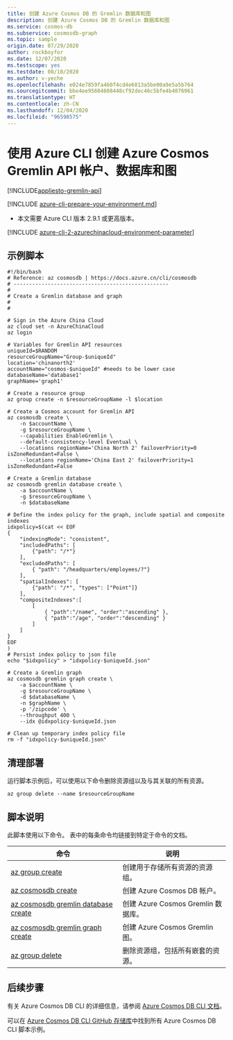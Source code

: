 ```yaml
---
title: 创建 Azure Cosmos DB 的 Gremlin 数据库和图
description: 创建 Azure Cosmos DB 的 Gremlin 数据库和图
ms.service: cosmos-db
ms.subservice: cosmosdb-graph
ms.topic: sample
origin.date: 07/29/2020
author: rockboyfor
ms.date: 12/07/2020
ms.testscope: yes
ms.testdate: 08/10/2020
ms.author: v-yeche
ms.openlocfilehash: e024e7859fa460f4cd4e6813a5be00a9e5a5b764
ms.sourcegitcommit: bbe4ee95604608448cf92dec46c5bfe4b4076961
ms.translationtype: HT
ms.contentlocale: zh-CN
ms.lasthandoff: 12/04/2020
ms.locfileid: "96598575"
---
```

<!--Verify successfully-->
# <a name="create-an-azure-cosmos-gremlin-api-account-database-and-graph-using-azure-cli"></a>使用 Azure CLI 创建 Azure Cosmos Gremlin API 帐户、数据库和图
[!INCLUDE[appliesto-gremlin-api](../../../includes/appliesto-gremlin-api.md)]

[!INCLUDE [azure-cli-prepare-your-environment.md](../../../../../includes/azure-cli-prepare-your-environment.md)]

- 本文需要 Azure CLI 版本 2.9.1 或更高版本。

[!INCLUDE [azure-cli-2-azurechinacloud-environment-parameter](../../../../../includes/azure-cli-2-azurechinacloud-environment-parameter.md)]

## <a name="sample-script"></a>示例脚本

```azurecli
#!/bin/bash
# Reference: az cosmosdb | https://docs.azure.cn/cli/cosmosdb
# --------------------------------------------------
#
# Create a Gremlin database and graph
#
#

# Sign in the Azure China Cloud
az cloud set -n AzureChinaCloud
az login

# Variables for Gremlin API resources
uniqueId=$RANDOM
resourceGroupName="Group-$uniqueId"
location='chinanorth2'
accountName="cosmos-$uniqueId" #needs to be lower case
databaseName='database1'
graphName='graph1'

# Create a resource group
az group create -n $resourceGroupName -l $location

# Create a Cosmos account for Gremlin API
az cosmosdb create \
    -n $accountName \
    -g $resourceGroupName \
    --capabilities EnableGremlin \
    --default-consistency-level Eventual \
    --locations regionName='China North 2' failoverPriority=0 isZoneRedundant=False \
    --locations regionName='China East 2' failoverPriority=1 isZoneRedundant=False

# Create a Gremlin database
az cosmosdb gremlin database create \
    -a $accountName \
    -g $resourceGroupName \
    -n $databaseName

# Define the index policy for the graph, include spatial and composite indexes
idxpolicy=$(cat << EOF 
{
    "indexingMode": "consistent", 
    "includedPaths": [
        {"path": "/*"}
    ],
    "excludedPaths": [
        { "path": "/headquarters/employees/?"}
    ],
    "spatialIndexes": [
        {"path": "/*", "types": ["Point"]}
    ],
    "compositeIndexes":[
        [
            { "path":"/name", "order":"ascending" },
            { "path":"/age", "order":"descending" }
        ]
    ]
}
EOF
)
# Persist index policy to json file
echo "$idxpolicy" > "idxpolicy-$uniqueId.json"

# Create a Gremlin graph
az cosmosdb gremlin graph create \
    -a $accountName \
    -g $resourceGroupName \
    -d $databaseName \
    -n $graphName \
    -p '/zipcode' \
    --throughput 400 \
    --idx @idxpolicy-$uniqueId.json

# Clean up temporary index policy file
rm -f "idxpolicy-$uniqueId.json"

```

## <a name="clean-up-deployment"></a>清理部署

运行脚本示例后，可以使用以下命令删除资源组以及与其关联的所有资源。

```azurecli
az group delete --name $resourceGroupName
```

## <a name="script-explanation"></a>脚本说明

此脚本使用以下命令。 表中的每条命令均链接到特定于命令的文档。

| 命令 | 说明 |
|---|---|
| [az group create](https://docs.azure.cn/cli/group#az_group_create) | 创建用于存储所有资源的资源组。 |
| [az cosmosdb create](https://docs.azure.cn/cli/cosmosdb#az_cosmosdb_create) | 创建 Azure Cosmos DB 帐户。 |
| [az cosmosdb gremlin database create](https://docs.azure.cn/cli/cosmosdb/gremlin/database#az_cosmosdb_gremlin_database_create) | 创建 Azure Cosmos Gremlin 数据库。 |
| [az cosmosdb gremlin graph create](https://docs.azure.cn/cli/cosmosdb/gremlin/graph#az_cosmosdb_gremlin_graph_create) | 创建 Azure Cosmos Gremlin 图。 |
| [az group delete](https://docs.azure.cn/cli/group#az_group_delete) | 删除资源组，包括所有嵌套的资源。 |

## <a name="next-steps"></a>后续步骤

有关 Azure Cosmos DB CLI 的详细信息，请参阅 [Azure Cosmos DB CLI 文档](https://docs.azure.cn/cli/cosmosdb)。

可以在 [Azure Cosmos DB CLI GitHub 存储库](https://github.com/Azure-Samples/azure-cli-samples/tree/master/cosmosdb)中找到所有 Azure Cosmos DB CLI 脚本示例。

<!-- Update_Description: update meta properties, wording update, update link -->